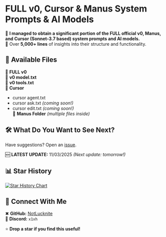 # **FULL v0, Cursor & Manus System Prompts & AI Models**  

🚀 **I managed to obtain a significant portion of the FULL official v0, Manus, and Cursor (Sonnet-3.7 based) system prompts and AI models.**  
📜 Over **5,000+ lines** of insights into their structure and functionality.  

## 📂 **Available Files**
🔹 **FULL v0**  
🔹 **v0 model.txt**  
🔹 **v0 tools.txt**  
🔹 **Cursor**  
   - cursor agent.txt  
   - cursor ask.txt *(coming soon!)*  
   - cursor edit.txt *(coming soon!)*  
🔹 **Manus Folder** *(multiple files inside)*  

## 🛠 **What Do You Want to See Next?**
Have suggestions? Open an [issue](../../issues).  

🆕 **LATEST UPDATE:** 11/03/2025 *(Next update: tomorrow!)*  

## 📊 **Star History**
[![Star History Chart](https://api.star-history.com/svg?repos=YourUsername/YourRepo&type=Date)](https://star-history.com/#YourUsername/YourRepo)  

## 🔗 **Connect With Me**  
✖ **GitHub:** [NotLucknite](https://github.com/NotLucknite)  
💬 **Discord:** `x1xh`  

⭐ **Drop a star if you find this useful!**  
